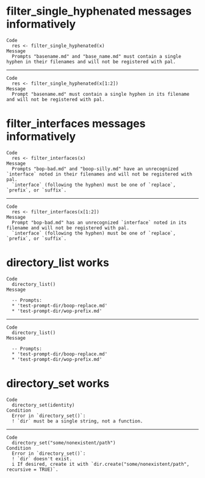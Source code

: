 # filter_single_hyphenated messages informatively

    Code
      res <- filter_single_hyphenated(x)
    Message
      Prompts "basename.md" and "base_name.md" must contain a single hyphen in their filenames and will not be registered with pal.

---

    Code
      res <- filter_single_hyphenated(x[1:2])
    Message
      Prompt "basename.md" must contain a single hyphen in its filename and will not be registered with pal.

# filter_interfaces messages informatively

    Code
      res <- filter_interfaces(x)
    Message
      Prompts "bop-bad.md" and "boop-silly.md" have an unrecognized `interface` noted in their filenames and will not be registered with pal.
      `interface` (following the hyphen) must be one of `replace`, `prefix`, or `suffix`.

---

    Code
      res <- filter_interfaces(x[1:2])
    Message
      Prompt "bop-bad.md" has an unrecognized `interface` noted in its filename and will not be registered with pal.
      `interface` (following the hyphen) must be one of `replace`, `prefix`, or `suffix`.

# directory_list works

    Code
      directory_list()
    Message
      
      -- Prompts:  
      * 'test-prompt-dir/boop-replace.md'
      * 'test-prompt-dir/wop-prefix.md'

---

    Code
      directory_list()
    Message
      
      -- Prompts:  
      * 'test-prompt-dir/boop-replace.md'
      * 'test-prompt-dir/wop-prefix.md'

# directory_set works

    Code
      directory_set(identity)
    Condition
      Error in `directory_set()`:
      ! `dir` must be a single string, not a function.

---

    Code
      directory_set("some/nonexistent/path")
    Condition
      Error in `directory_set()`:
      ! `dir` doesn't exist.
      i If desired, create it with `dir.create("some/nonexistent/path", recursive = TRUE)`.

